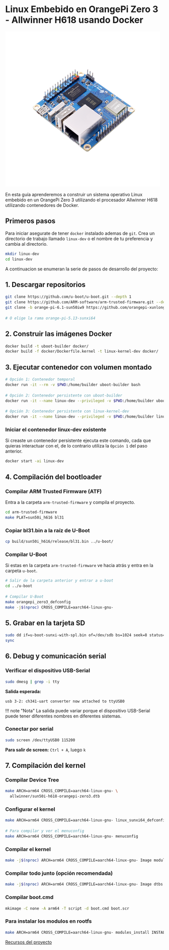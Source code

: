 # Linux Embebido en OrangePi Zero 3 - Allwinner H618 usando Docker

![Orange pi zero 3](../../assets/orangepi-z3/orangepi-zero3.png)

En esta guía aprenderemos a construir un sistema operativo Linux embebido en un OrangePi Zero 3 utilizando el procesador Allwinner H618 utilizando contenedores de Docker.


## Primeros pasos

Para iniciar asegurate de tener `docker` instalado ademas de `git`.
Crea un directorio de trabajo llamado `linux-dev` o el nombre de tu preferencia y cambia al directorio.

```bash
mkdir linux-dev
cd linux-dev
```
A continuacion se enumeran la serie de pasos de desarrollo del proyecto:

## 1. Descargar repositorios

```bash
git clone https://github.com/u-boot/u-boot.git --depth 1
git clone https://github.com/ARM-software/arm-trusted-firmware.git --depth 1
git clone -b orange-pi-6.1-sun50iw9 https://github.com/orangepi-xunlong/linux-orangepi.git --depth 1

# O elige la rama orange-pi-5.13-sunxi64
```

## 2. Construir las imágenes Docker

```bash
docker build -t uboot-builder docker/
docker build -f docker/Dockerfile.kernel -t linux-kernel-dev docker/
```

## 3. Ejecutar contenedor con volumen montado

```bash
# Opción 1: Contenedor temporal
docker run -it --rm -v $PWD:/home/builder uboot-builder bash

# Opción 2: Contenedor persistente con uboot-builder
docker run -it --name linux-dev --privileged -v $PWD:/home/builder uboot-builder bash

# Opción 3: Contenedor persistente con linux-kernel-dev
docker run -it --name linux-dev --privileged -v $PWD:/home/builder linux-kernel-dev /bin/bash
```

### Iniciar el contenedor linux-dev existente

Si creaste un contenedor persistente ejecuta este comando, cada que quieras interactuar con el, de lo contrario utiliza la `Opción 1` del paso anterior.

```bash
docker start -ai linux-dev
```

## 4. Compilación del bootloader

### Compilar ARM Trusted Firmware (ATF)

Entra a la carpeta `arm-trusted-firmware` y compila el proyecto.

```bash
cd arm-trusted-firmware
make PLAT=sun50i_h616 bl31
```

### Copiar bl31.bin a la raíz de U-Boot

```bash
cp build/sun50i_h616/release/bl31.bin ../u-boot/
```

### Compilar U-Boot

Si estas en la carpeta `arm-trusted-firmware` ve hacia atrás y entra en la carpeta `u-boot`.

```bash
# Salir de la carpeta anterior y entrar a u-boot
cd ../u-boot

# Compilar U-Boot
make orangepi_zero3_defconfig
make -j$(nproc) CROSS_COMPILE=aarch64-linux-gnu-
```

## 5. Grabar en la tarjeta SD

```bash
sudo dd if=u-boot-sunxi-with-spl.bin of=/dev/sdb bs=1024 seek=8 status=progress
sync
```

## 6. Debug y comunicación serial

### Verificar el dispositivo USB-Serial

```bash
sudo dmesg | grep -i tty
```

**Salida esperada:**

```
usb 3-2: ch341-uart converter now attached to ttyUSB0
```
!!! note "Nota"
    La salida puede variar porque el dispositivo USB-Serial puede tener diferentes nombres en diferentes sistemas.

### Conectar por serial

```bash
sudo screen /dev/ttyUSB0 115200
```

**Para salir de screen:** `Ctrl + A`, luego `k`

## 7. Compilación del kernel

### Compilar Device Tree

```bash
make ARCH=arm64 CROSS_COMPILE=aarch64-linux-gnu- \
  allwinner/sun50i-h618-orangepi-zero3.dtb
```

### Configurar el kernel

```bash
make ARCH=arm64 CROSS_COMPILE=aarch64-linux-gnu- linux_sunxi64_defconfig

# Para compilar y ver el menuconfig
make ARCH=arm64 CROSS_COMPILE=aarch64-linux-gnu- menuconfig
```

### Compilar el kernel

```bash
make -j$(nproc) ARCH=arm64 CROSS_COMPILE=aarch64-linux-gnu- Image modules
```

### Compilar todo junto (opción recomendada)

```bash
make -j$(nproc) ARCH=arm64 CROSS_COMPILE=aarch64-linux-gnu- Image dtbs modules
```

### Compilar boot.cmd

```bash
mkimage -C none -A arm64 -T script -d boot.cmd boot.scr
```

### Para instalar los modulos en rootfs

```bash
make ARCH=arm64 CROSS_COMPILE=aarch64-linux-gnu- modules_install INSTALL_MOD_PATH=/mnt/rootfs
```


[Recursos del proyecto](./resources.md)
